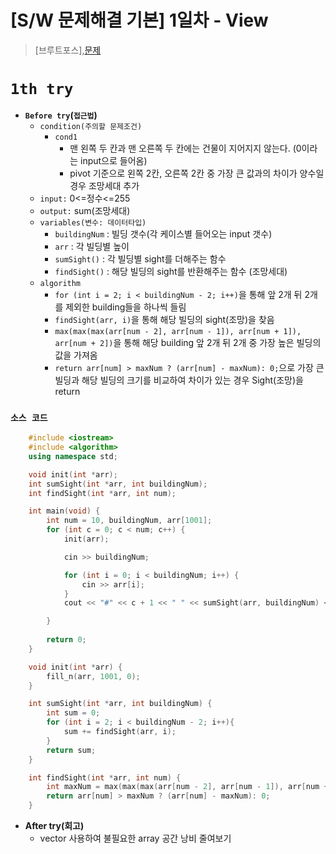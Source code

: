 # [S/W 문제해결 기본] 1일차 - View
> [브루트포스],[문제](https://www.swexpertacademy.com/main/talk/solvingClub/problemView.do?solveclubId=AV6kld8aisgDFASb&contestProbId=AV134DPqAA8CFAYh&probBoxId=AV6kld8aiskDFASb&type=PROBLEM&problemBoxTitle=%EC%82%BC%EC%84%B1%EC%8B%9C%ED%97%98%EB%8C%80%EB%B9%84+%EA%B8%B0%EB%B3%B8%EB%AC%B8%EC%A0%9C%EB%AA%A8%EC%9D%8C%28%EB%82%9C%EC%9D%B4%EB%8F%84+1%7E3%29&problemBoxCnt=15)

# `1th try`
- **`Before try`(`접근법`)**
    - `condition(주의할 문제조건)`
        - `cond1`
            - 맨 왼쪽 두 칸과 맨 오른쪽 두 칸에는 건물이 지어지지 않는다. (0이라는 input으로 들어옴)
            - pivot 기준으로 왼쪽 2칸, 오른쪽 2칸 중 가장 큰 값과의 차이가 양수일 경우 조망세대 추가
    - `input:` 0<=정수<=255
    - `output:` sum(조망세대)
    - `variables(변수: 데이터타입)`
        - `buildingNum` : 빌딩 갯수(각 케이스별 들어오는 input 갯수)
        - `arr` : 각 빌딩별 높이
        - `sumSight()` : 각 빌딩별 sight를 더해주는 함수
        - `findSight()` : 해당 빌딩의 sight를 반환해주는 함수 (조망세대)
    - `algorithm`
        - `for (int i = 2; i < buildingNum - 2; i++)`을 통해 앞 2개 뒤 2개를 제외한 building들을 하나씩 들림
        - `findSight(arr, i)`을 통해 해당 빌딩의 sight(조망)을 찾음
        - `max(max(max(arr[num - 2], arr[num - 1]), arr[num + 1]), arr[num + 2])`을 통해 해당 building 앞 2개 뒤 2개 중 가장 높은 빌딩의 값을 가져옴
        - `return arr[num] > maxNum ? (arr[num] - maxNum): 0;`으로 가장 큰 빌딩과 해당 빌딩의 크기를 비교하여 차이가 있는 경우 Sight(조망)을 return
  

### `소스 코드`
``` c++
    #include <iostream>
    #include <algorithm>
    using namespace std;

    void init(int *arr);
    int sumSight(int *arr, int buildingNum);
    int findSight(int *arr, int num);

    int main(void) {
        int num = 10, buildingNum, arr[1001];
        for (int c = 0; c < num; c++) {
            init(arr);

            cin >> buildingNum;

            for (int i = 0; i < buildingNum; i++) {
                cin >> arr[i];
            }
            cout << "#" << c + 1 << " " << sumSight(arr, buildingNum) << endl;

        }
        
        return 0;
    }

    void init(int *arr) {
        fill_n(arr, 1001, 0);
    }

    int sumSight(int *arr, int buildingNum) {
        int sum = 0;
        for (int i = 2; i < buildingNum - 2; i++){
            sum += findSight(arr, i);
        }
        return sum;
    }

    int findSight(int *arr, int num) {
        int maxNum = max(max(max(arr[num - 2], arr[num - 1]), arr[num + 1]), arr[num + 2]);
        return arr[num] > maxNum ? (arr[num] - maxNum): 0;
    }
```

- **After try(회고)**
    - vector 사용하여 불필요한 array 공간 낭비 줄여보기
